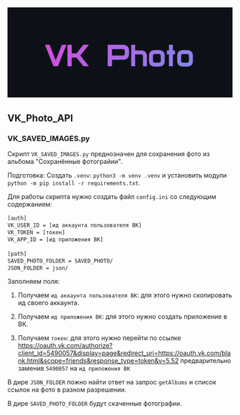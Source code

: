 ![](vk_photo_title.png)
---
## VK_Photo_API

### VK_SAVED_IMAGES.py

Скрипт `VK_SAVED_IMAGES.py` преднозначен для сохранения фото из альбома "Сохранённые фотограйии".

Подготовка: Создать `.venv`: `python3 -m venv .venv` и установить модули `python -m pip install -r requirements.txt`.

Для работы скрипта нужно создать файл `config.ini` со следующим содержанием:
```
[auth]
VK_USER_ID = [ид аккаунта пользователя ВК]
VK_TOKEN = [токен]
VK_APP_ID = [ид приложения ВК]

[path]
SAVED_PHOTO_FOLDER = SAVED_PHOTO/
JSON_FOLDER = json/
```
Заполняем поля:

1. Получаем `ид аккаунта пользователя ВК`: для этого нужно скопировать ид своего аккаунта.

2. Получаем `ид приложения ВК`: для этого нужно создать приложение в ВК.

3. Получаем `токен`: для этого нужно перейти по ссылке https://oauth.vk.com/authorize?client_id=5490057&display=page&redirect_uri=https://oauth.vk.com/blank.html&scope=friends&response_type=token&v=5.52 предварительно заменив `5490057` на `ид приложения ВК`

В дире `JSON_FOLDER` пожно найти ответ на запрос `getAlbums` и список ссылок на фото в разном разрешении.

В дире `SAVED_PHOTO_FOLDER` будут скаченные фотографии.